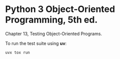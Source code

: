 # Python 3 Object-Oriented Programming, 5th ed.

Chapter 13, Testing Object-Oriented Programs.

To run the test suite using **uv**:

```bash
uvx tox run
```
